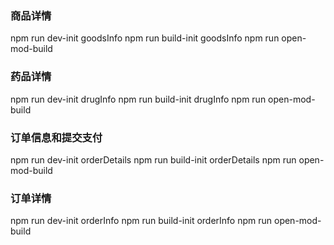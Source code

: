 ### 商品详情
npm run dev-init goodsInfo
npm run build-init goodsInfo
npm run open-mod-build

### 药品详情
npm run dev-init drugInfo
npm run build-init drugInfo
npm run open-mod-build

### 订单信息和提交支付
npm run dev-init orderDetails
npm run build-init orderDetails
npm run open-mod-build

### 订单详情
npm run dev-init orderInfo
npm run build-init orderInfo
npm run open-mod-build




